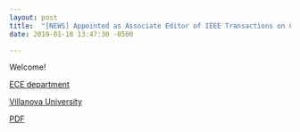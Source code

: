 ```yaml
---
layout: post
title:  "[NEWS] Appointed as Associate Editor of IEEE Transactions on Computer-Aided Design of Integrated Circuits and Systems (IEEE TCAD) in 12/2018!"
date: 2019-01-18 13:47:30 -0500

---
```


Welcome!


[ECE department](https://www1.villanova.edu/villanova/engineering/departments/ece.html)

[Villanova University](https://www1.villanova.edu/university.html)

[PDF](http://www.ece.villanova.edu/~xjiao/other/recruit.pdf)

